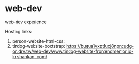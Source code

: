 # web-dev
web-dev experience

Hosting links:
1. person-website-html-css:
2. tindog-website-bootstrap: https://bugua1vxpt1ucj8npncudg-on.drv.tw/web-dev/www.tindog-website-frontendmentor.io-krishankant.com/
